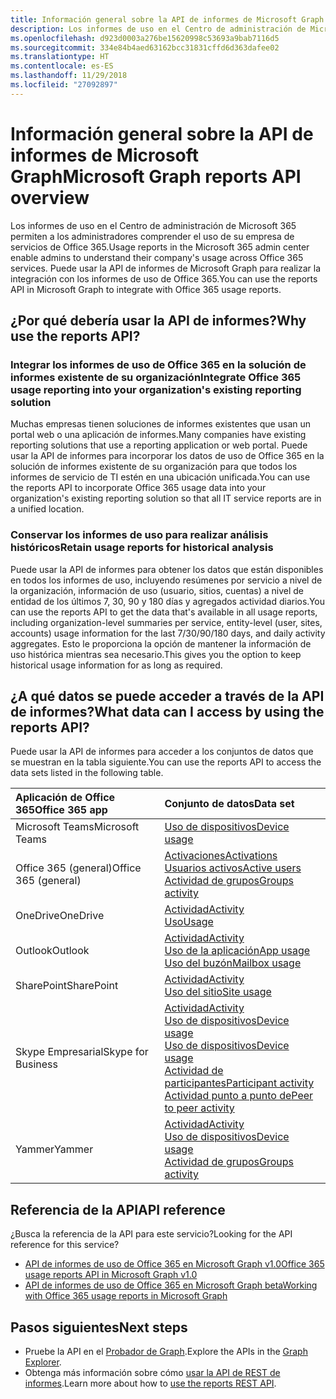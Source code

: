 ```yaml
---
title: Información general sobre la API de informes de Microsoft Graph
description: Los informes de uso en el Centro de administración de Microsoft 365 permiten a los administradores comprender el uso de su empresa de servicios de Office 365. Puede usar la API de informes de Microsoft Graph para realizar la integración con los informes de uso de Office 365.
ms.openlocfilehash: d923d0003a276be15620998c53693a9bab7116d5
ms.sourcegitcommit: 334e84b4aed63162bcc31831cffd6d363dafee02
ms.translationtype: HT
ms.contentlocale: es-ES
ms.lasthandoff: 11/29/2018
ms.locfileid: "27092897"
---
```

# <a name="microsoft-graph-reports-api-overview"></a><span data-ttu-id="f6a5c-104">Información general sobre la API de informes de Microsoft Graph</span><span class="sxs-lookup"><span data-stu-id="f6a5c-104">Microsoft Graph reports API overview</span></span>

<span data-ttu-id="f6a5c-105">Los informes de uso en el Centro de administración de Microsoft 365 permiten a los administradores comprender el uso de su empresa de servicios de Office 365.</span><span class="sxs-lookup"><span data-stu-id="f6a5c-105">Usage reports in the Microsoft 365 admin center enable admins to understand their company's usage across Office 365 services.</span></span> <span data-ttu-id="f6a5c-106">Puede usar la API de informes de Microsoft Graph para realizar la integración con los informes de uso de Office 365.</span><span class="sxs-lookup"><span data-stu-id="f6a5c-106">You can use the reports API in Microsoft Graph to integrate with Office 365 usage reports.</span></span>

## <a name="why-use-the-reports-api"></a><span data-ttu-id="f6a5c-107">¿Por qué debería usar la API de informes?</span><span class="sxs-lookup"><span data-stu-id="f6a5c-107">Why use the reports API?</span></span>

### <a name="integrate-office-365-usage-reporting-into-your-organizations-existing-reporting-solution"></a><span data-ttu-id="f6a5c-108">Integrar los informes de uso de Office 365 en la solución de informes existente de su organización</span><span class="sxs-lookup"><span data-stu-id="f6a5c-108">Integrate Office 365 usage reporting into your organization's existing reporting solution</span></span>
<span data-ttu-id="f6a5c-109">Muchas empresas tienen soluciones de informes existentes que usan un portal web o una aplicación de informes.</span><span class="sxs-lookup"><span data-stu-id="f6a5c-109">Many companies have existing reporting solutions that use a reporting application or web portal.</span></span> <span data-ttu-id="f6a5c-110">Puede usar la API de informes para incorporar los datos de uso de Office 365 en la solución de informes existente de su organización para que todos los informes de servicio de TI estén en una ubicación unificada.</span><span class="sxs-lookup"><span data-stu-id="f6a5c-110">You can use the reports API to incorporate Office 365 usage data into your organization's existing reporting solution so that all IT service reports are in a unified location.</span></span>  

### <a name="retain-usage-reports-for-historical-analysis"></a><span data-ttu-id="f6a5c-111">Conservar los informes de uso para realizar análisis históricos</span><span class="sxs-lookup"><span data-stu-id="f6a5c-111">Retain usage reports for historical analysis</span></span>
<span data-ttu-id="f6a5c-112">Puede usar la API de informes para obtener los datos que están disponibles en todos los informes de uso, incluyendo resúmenes por servicio a nivel de la organización, información de uso (usuario, sitios, cuentas) a nivel de entidad de los últimos 7, 30, 90 y 180 días y agregados actividad diarios.</span><span class="sxs-lookup"><span data-stu-id="f6a5c-112">You can use the reports API to get the data that's available in all usage reports, including organization-level summaries per service, entity-level (user, sites, accounts) usage information for the last 7/30/90/180 days, and daily activity aggregates.</span></span> <span data-ttu-id="f6a5c-113">Esto le proporciona la opción de mantener la información de uso histórica mientras sea necesario.</span><span class="sxs-lookup"><span data-stu-id="f6a5c-113">This gives you the option to keep historical usage information for as long as required.</span></span>

## <a name="what-data-can-i-access-by-using-the-reports-api"></a><span data-ttu-id="f6a5c-114">¿A qué datos se puede acceder a través de la API de informes?</span><span class="sxs-lookup"><span data-stu-id="f6a5c-114">What data can I access by using the reports API?</span></span>

<span data-ttu-id="f6a5c-115">Puede usar la API de informes para acceder a los conjuntos de datos que se muestran en la tabla siguiente.</span><span class="sxs-lookup"><span data-stu-id="f6a5c-115">You can use the reports API to access the data sets listed in the following table.</span></span>

|<span data-ttu-id="f6a5c-116">Aplicación de Office 365</span><span class="sxs-lookup"><span data-stu-id="f6a5c-116">Office 365 app</span></span>|<span data-ttu-id="f6a5c-117">Conjunto de datos</span><span class="sxs-lookup"><span data-stu-id="f6a5c-117">Data set</span></span>|
|:--------|:--------|
|<span data-ttu-id="f6a5c-118">Microsoft Teams</span><span class="sxs-lookup"><span data-stu-id="f6a5c-118">Microsoft Teams</span></span>|[<span data-ttu-id="f6a5c-119">Uso de dispositivos</span><span class="sxs-lookup"><span data-stu-id="f6a5c-119">Device usage</span></span>](/graph/api/resources/microsoft-teams-device-usage-reports?view=graph-rest-1.0)<br/>|[<span data-ttu-id="f6a5c-120">Actividad de usuario</span><span class="sxs-lookup"><span data-stu-id="f6a5c-120">User activity</span></span>](/graph/api/resources/microsoft-teams-user-activity-reports?view=graph-rest-1.0)|
|<span data-ttu-id="f6a5c-121">Office 365 (general)</span><span class="sxs-lookup"><span data-stu-id="f6a5c-121">Office 365 (general)</span></span> |[<span data-ttu-id="f6a5c-122">Activaciones</span><span class="sxs-lookup"><span data-stu-id="f6a5c-122">Activations</span></span>](/graph/api/resources/office-365-activations-reports?view=graph-rest-1.0)<br/>[<span data-ttu-id="f6a5c-123">Usuarios activos</span><span class="sxs-lookup"><span data-stu-id="f6a5c-123">Active users</span></span>](/graph/api/resources/office-365-active-users-reports?view=graph-rest-1.0)<br/>[<span data-ttu-id="f6a5c-124">Actividad de grupos</span><span class="sxs-lookup"><span data-stu-id="f6a5c-124">Groups activity</span></span>](/graph/api/resources/office-365-groups-activity-reports?view=graph-rest-1.0)|
|<span data-ttu-id="f6a5c-125">OneDrive</span><span class="sxs-lookup"><span data-stu-id="f6a5c-125">OneDrive</span></span> |[<span data-ttu-id="f6a5c-126">Actividad</span><span class="sxs-lookup"><span data-stu-id="f6a5c-126">Activity</span></span>](/graph/api/resources/onedrive-activity-reports?view=graph-rest-1.0)<br/>[<span data-ttu-id="f6a5c-127">Uso</span><span class="sxs-lookup"><span data-stu-id="f6a5c-127">Usage</span></span>](/graph/api/resources/onedrive-usage-reports?view=graph-rest-1.0)|
|<span data-ttu-id="f6a5c-128">Outlook</span><span class="sxs-lookup"><span data-stu-id="f6a5c-128">Outlook</span></span>|[<span data-ttu-id="f6a5c-129">Actividad</span><span class="sxs-lookup"><span data-stu-id="f6a5c-129">Activity</span></span>](/graph/api/resources/email-activity-reports?view=graph-rest-1.0)<br/>[<span data-ttu-id="f6a5c-130">Uso de la aplicación</span><span class="sxs-lookup"><span data-stu-id="f6a5c-130">App usage</span></span>](/graph/api/resources/email-app-usage-reports?view=graph-rest-1.0)<br/>[<span data-ttu-id="f6a5c-131">Uso del buzón</span><span class="sxs-lookup"><span data-stu-id="f6a5c-131">Mailbox usage</span></span>](/graph/api/resources/mailbox-usage-reports?view=graph-rest-1.0)|
|<span data-ttu-id="f6a5c-132">SharePoint</span><span class="sxs-lookup"><span data-stu-id="f6a5c-132">SharePoint</span></span> |[<span data-ttu-id="f6a5c-133">Actividad</span><span class="sxs-lookup"><span data-stu-id="f6a5c-133">Activity</span></span>](/graph/api/resources/sharepoint-activity-reports?view=graph-rest-1.0)<br/>[<span data-ttu-id="f6a5c-134">Uso del sitio</span><span class="sxs-lookup"><span data-stu-id="f6a5c-134">Site usage</span></span>](/graph/api/resources/sharepoint-site-usage-reports?view=graph-rest-1.0)|
|<span data-ttu-id="f6a5c-135">Skype Empresarial</span><span class="sxs-lookup"><span data-stu-id="f6a5c-135">Skype for Business</span></span> |[<span data-ttu-id="f6a5c-136">Actividad</span><span class="sxs-lookup"><span data-stu-id="f6a5c-136">Activity</span></span>](/graph/api/resources/skype-for-business-activity-reports?view=graph-rest-1.0)<br/>[<span data-ttu-id="f6a5c-137">Uso de dispositivos</span><span class="sxs-lookup"><span data-stu-id="f6a5c-137">Device usage</span></span>](/graph/api/resources/skype-for-business-device-usage-reports?view=graph-rest-1.0)<br/>[<span data-ttu-id="f6a5c-138">Uso de dispositivos</span><span class="sxs-lookup"><span data-stu-id="f6a5c-138">Device usage</span></span>](/graph/api/resources/skype-for-business-device-usage-reports?view=graph-rest-1.0)<br/>[<span data-ttu-id="f6a5c-139">Actividad de participantes</span><span class="sxs-lookup"><span data-stu-id="f6a5c-139">Participant activity</span></span>](/graph/api/resources/skype-for-business-participant-activity-reports?view=graph-rest-1.0)<br/>[<span data-ttu-id="f6a5c-140">Actividad punto a punto de</span><span class="sxs-lookup"><span data-stu-id="f6a5c-140">Peer to peer activity</span></span>](/graph/api/resources/skype-for-business-peer-to-peer-activity?view=graph-rest-1.0)|
|<span data-ttu-id="f6a5c-141">Yammer</span><span class="sxs-lookup"><span data-stu-id="f6a5c-141">Yammer</span></span> |[<span data-ttu-id="f6a5c-142">Actividad</span><span class="sxs-lookup"><span data-stu-id="f6a5c-142">Activity</span></span>](/graph/api/resources/yammer-activity-reports?view=graph-rest-1.0)<br/>[<span data-ttu-id="f6a5c-143">Uso de dispositivos</span><span class="sxs-lookup"><span data-stu-id="f6a5c-143">Device usage</span></span>](/graph/api/resources/yammer-device-usage-reports?view=graph-rest-1.0)<br/>[<span data-ttu-id="f6a5c-144">Actividad de grupos</span><span class="sxs-lookup"><span data-stu-id="f6a5c-144">Groups activity</span></span>](/graph/api/resources/yammer-groups-activity-reports?view=graph-rest-1.0)|

## <a name="api-reference"></a><span data-ttu-id="f6a5c-145">Referencia de la API</span><span class="sxs-lookup"><span data-stu-id="f6a5c-145">API reference</span></span>
<span data-ttu-id="f6a5c-146">¿Busca la referencia de la API para este servicio?</span><span class="sxs-lookup"><span data-stu-id="f6a5c-146">Looking for the API reference for this service?</span></span>

- [<span data-ttu-id="f6a5c-147">API de informes de uso de Office 365 en Microsoft Graph v1.0</span><span class="sxs-lookup"><span data-stu-id="f6a5c-147">Office 365 usage reports API in Microsoft Graph v1.0</span></span>](/graph/api/resources/report?view=graph-rest-1.0)
- [<span data-ttu-id="f6a5c-148">API de informes de uso de Office 365 en Microsoft Graph beta</span><span class="sxs-lookup"><span data-stu-id="f6a5c-148">Working with Office 365 usage reports in Microsoft Graph</span></span>](/graph/api/resources/report?view=graph-rest-beta)

## <a name="next-steps"></a><span data-ttu-id="f6a5c-149">Pasos siguientes</span><span class="sxs-lookup"><span data-stu-id="f6a5c-149">Next steps</span></span>

* <span data-ttu-id="f6a5c-150">Pruebe la API en el [Probador de Graph](https://developer.microsoft.com/graph/graph-explorer).</span><span class="sxs-lookup"><span data-stu-id="f6a5c-150">Explore the APIs in the [Graph Explorer](https://developer.microsoft.com/graph/graph-explorer).</span></span>
* <span data-ttu-id="f6a5c-151">Obtenga más información sobre cómo [usar la API de REST de informes](/graph/api/resources/report?view=graph-rest-1.0).</span><span class="sxs-lookup"><span data-stu-id="f6a5c-151">Learn more about how to [use the reports REST API](/graph/api/resources/report?view=graph-rest-1.0).</span></span>
